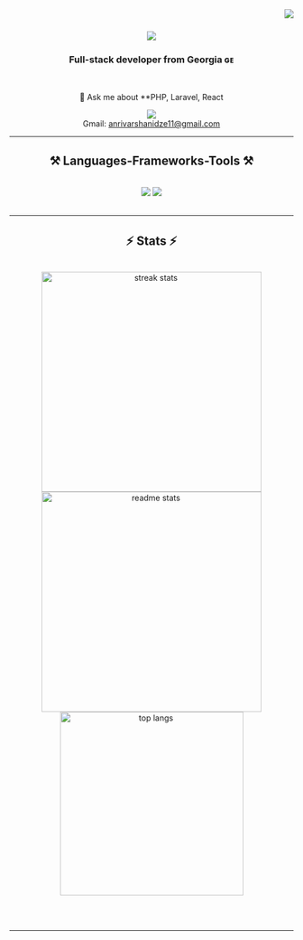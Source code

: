<img align="right" src="https://visitor-badge.laobi.icu/badge?page_id=VarshanidzeAnri" />

<h1 align="center">
    <img src="https://readme-typing-svg.herokuapp.com/?font=Righteous&size=35&center=true&vCenter=true&width=500&height=70&duration=4000&lines=Hello!+👋;+I'm+Anri+Varshanidze;Nice+to+meet+you" />
</h1>

<h3 align="center">Full-stack developer from Georgia ɢᴇ</h3>

<br/>

<div align="center">
 
  <!--🔭 I’m currently working on **CRM Platform**-->
 
 <!-- 🌱 I’m currently learning **Docker, System Design, Database Design, Web Servers** -->

💬 Ask me about **PHP, Laravel, React

 </div>
 
<div align="center"> 
      <div>
      <a href="https://www.linkedin.com/in/anri-varshanidze/" target="_blank" style="margin-top:10px;">
        <img src="https://img.shields.io/badge/LinkedIn-0077B5?style=for-the-badge&logo=linkedin&logoColor=white" target="_blank" />
      </a>
  </div>


  <div>Gmail:
     <a href="mailto:anrivarshanidze11@gmail.com">
          anrivarshanidze11@gmail.com
     </a>
  </div>

</div>

 <hr/>
 
<h2 align="center">⚒️ Languages-Frameworks-Tools ⚒️</h2>
<br/>
<div align="center">
    <img src="https://skillicons.dev/icons?i=react,html,css,github,figma,tailwind,git" />
    <img src="https://skillicons.dev/icons?i=php,laravel,nextjs,htmx,python,mysql,postgresql,supabase,docker" /><br>
</div>

<br/>
<hr/>

<h2 align="center">⚡ Stats ⚡</h2>
<br>
<div align=center>
  <img width=390 src="https://github-readme-streak-stats-salesp07.vercel.app/?user=VarshanidzeAnri&count_private=true&theme=react&border_radius=10" alt="streak stats"/>
  <img width=390 src="https://github-readme-stats-salesp07.vercel.app/api?username=VarshanidzeAnri&count_private=true&show_icons=true&theme=react&rank_icon=github&border_radius=10" alt="readme stats" />
  <br/>
  <img width=325 align="center" src="https://github-readme-stats-salesp07.vercel.app/api/top-langs/?username=VarshanidzeAnri&hide=HTML&langs_count=8&layout=compact&theme=react&border_radius=10&size_weight=0.5&count_weight=0.5&exclude_repo=github-readme-stats" alt="top langs" />
</div>

<br/><br/>

<hr/>

<br/>
